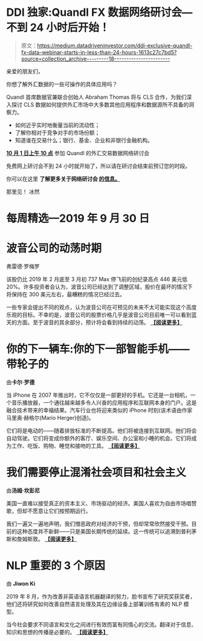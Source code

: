 # DDI 独家:Quandl FX 数据网络研讨会—不到 24 小时后开始！

> 原文：<https://medium.datadriveninvestor.com/ddi-exclusive-quandl-fx-data-webinar-starts-in-less-than-24-hours-1613c27c7bd5?source=collection_archive---------18----------------------->

亲爱的朋友们，

你想了解外汇数据的一些可操作的具体应用吗？

Quandl 首席数据官兼联合创始人 Abraham Thomas 将与 CLS 合作，为我们深入探讨 CLS 数据如何提供外汇市场中大多数其他应用程序和数据源所不具备的洞察力。

*   如何近乎实时地衡量当前的流动性；
*   了解你相对于竞争对手的市场份额；
*   知道谁在交易什么；银行、基金、企业和非银行金融机构。​

[**10 月 1 日上午 10 点**](https://www.datadriveninvestor.com/webinar/quandl/) 参加 Quandl 的外汇交易数据网络研讨会

免费网上研讨会不到 24 小时就开始了，所以请在研讨会结束前预订您的时段。

你可以在这里 **了解更多关于网络研讨会 [**的信息。**](https://www.datadriveninvestor.com/2019/09/30/quandl-webinar/)**

那里见！
冰然

# 每周精选—2019 年 9 月 30 日

# 波音公司的动荡时期

弗雷德·罗梅罗

该股仍比 2019 年 2 月底至 3 月初 737 Max 停飞前的创纪录高点 446 美元低 20%。许多投资者会认为，波音公司已经达到了调整区域，股价在最坏的情况下将保持在 300 美元左右，最糟糕的情况已经过去。

一些专家会提出不同的观点，认为波音公司在可预见的未来不太可能实现这个高度乐观的目标。不幸的是，波音公司的股票价格几乎是波音公司目前唯一可以看到蓝天的方面。至于波音的其余部分，预计将会看到持续的动荡。 [**【阅读更多】**](https://www.datadriveninvestor.com/2019/09/25/turbulent-times-at-boeing/)

# 你的下一辆车:你的下一部智能手机——带轮子的

由**卡尔·罗德**

当 iPhone 在 2007 年推出时，它不仅仅是一部更好的手机。它还是一台相机，一个音乐播放器，一个通往越来越多令人兴奋的应用程序和互联网本身的门户。这是融合技术带来的幸福结果。汽车行业也将迎来类似的 iPhone 时刻(该术语由作家马里奥·赫格尔(Mario Herger)创造)。

它们将是电动的——随着排放标准的不断提高。他们将被连接到互联网。他们将会自动驾驶。它们将变成你额外的客厅、娱乐空间、办公室和小睡的机会。它们将成为工作、吃饭、购物、睡觉和接吻的工具。 [**【阅读更多】**](https://www.datadriveninvestor.com/2019/09/24/your-next-car-your-next-smartphone-on-wheels/)

# 我们需要停止混淆社会项目和社会主义

由**汤姆·坎彭尼**

美国一直难以接受真正的资本主义、市场驱动的经济。美国人喜欢为自由市场唱赞歌，但却不愿意让它们按预期运行。

我们一遍又一遍地声明，我们憎恶政府对经济的干预，但却常常欣然接受干预。目前的这种态度并不新鲜——只是美国长期传统的延续。这一传统可以追溯到普利茅斯和詹姆斯敦。 [**【阅读更多】**](https://www.datadriveninvestor.com/2019/09/27/we-need-to-stop-confusing-social-programs-with-socialism/)

# NLP 重要的 3 个原因

由 **Jiwon Ki**

2019 年 8 月，作为改善非英语语言机器翻译的努力，脸书宣布了研究奖获奖者，他们还将研究如何改善自然语言处理及其在边缘设备上部署训练有素的 NLP 模型。

当今社会要求不同语言和文化之间进行有效而富有同情心的交流。翻译对于信息、知识和思想的传播是必要的。 [**【阅读更多】**](https://www.datadriveninvestor.com/2019/09/25/3-reasons-why-nlp-matters/)